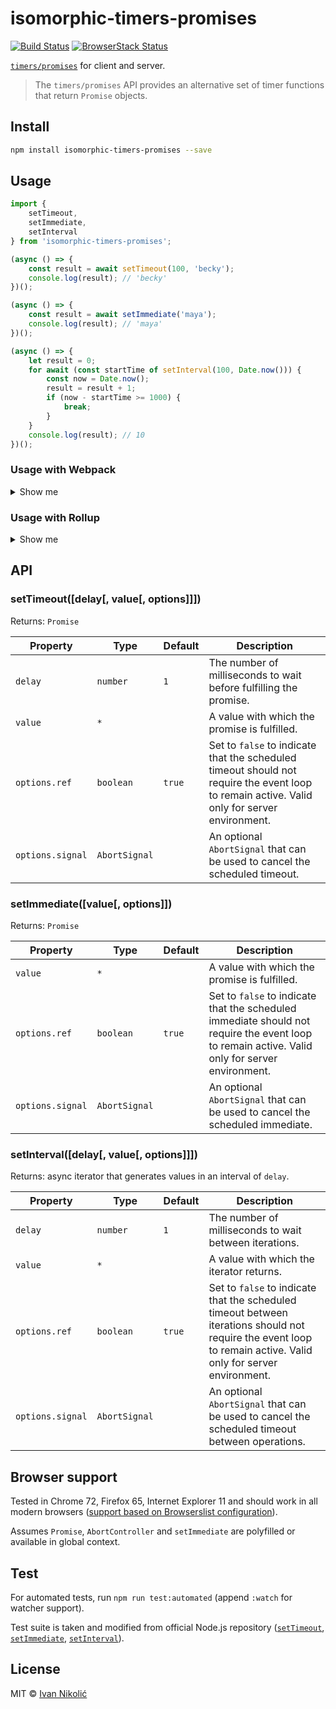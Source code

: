 # isomorphic-timers-promises

[![Build Status][ci-img]][ci]
[![BrowserStack Status][browserstack-img]][browserstack]

[`timers/promises`](https://nodejs.org/api/timers.html#timers_timers_promises_api)
for client and server.

> The `timers/promises` API provides an alternative set of timer functions that
> return `Promise` objects.

## Install

```sh
npm install isomorphic-timers-promises --save
```

## Usage

```js
import {
	setTimeout,
	setImmediate,
	setInterval
} from 'isomorphic-timers-promises';

(async () => {
	const result = await setTimeout(100, 'becky');
	console.log(result); // 'becky'
})();

(async () => {
	const result = await setImmediate('maya');
	console.log(result); // 'maya'
})();

(async () => {
	let result = 0;
	for await (const startTime of setInterval(100, Date.now())) {
		const now = Date.now();
		result = result + 1;
		if (now - startTime >= 1000) {
			break;
		}
	}
	console.log(result); // 10
})();
```

### Usage with Webpack

<details>
	
<summary>Show me</summary>

```js
// webpack.config.js
module.exports = {
	// ...
	resolve: {
		alias: {
			'timers/promises': 'isomorphic-timers-promises'
		}
	}
};
```

</details>

### Usage with Rollup

<details>
	
<summary>Show me</summary>

```js
// rollup.config.js
const { default: resolve } = require('@rollup/plugin-node-resolve');
const alias = require('@rollup/plugin-alias');

module.exports = {
	// ...
	plugins: [
		resolve(),
		alias({
			entries: {
				'timers/promises': 'isomorphic-timers-promises'
			}
		})
	]
};
```

</details>

## API

### setTimeout([delay[, value[, options]]])

Returns: `Promise`

| Property         | Type          | Default | Description                                                                                                                                  |
| ---------------- | ------------- | ------- | -------------------------------------------------------------------------------------------------------------------------------------------- |
| `delay`          | `number`      | `1`     | The number of milliseconds to wait before fulfilling the promise.                                                                            |
| `value`          | `*`           |         | A value with which the promise is fulfilled.                                                                                                 |
| `options.ref`    | `boolean`     | `true`  | Set to `false` to indicate that the scheduled timeout should not require the event loop to remain active. Valid only for server environment. |
| `options.signal` | `AbortSignal` |         | An optional `AbortSignal` that can be used to cancel the scheduled timeout.                                                                  |

### setImmediate([value[, options]])

Returns: `Promise`

| Property         | Type          | Default | Description                                                                                                                                    |
| ---------------- | ------------- | ------- | ---------------------------------------------------------------------------------------------------------------------------------------------- |
| `value`          | `*`           |         | A value with which the promise is fulfilled.                                                                                                   |
| `options.ref`    | `boolean`     | `true`  | Set to `false` to indicate that the scheduled immediate should not require the event loop to remain active. Valid only for server environment. |
| `options.signal` | `AbortSignal` |         | An optional `AbortSignal` that can be used to cancel the scheduled immediate.                                                                  |

### setInterval([delay[, value[, options]]])

Returns: async iterator that generates values in an interval of `delay`.

| Property         | Type          | Default | Description                                                                                                                                                     |
| ---------------- | ------------- | ------- | --------------------------------------------------------------------------------------------------------------------------------------------------------------- |
| `delay`          | `number`      | `1`     | The number of milliseconds to wait between iterations.                                                                                                          |
| `value`          | `*`           |         | A value with which the iterator returns.                                                                                                                        |
| `options.ref`    | `boolean`     | `true`  | Set to `false` to indicate that the scheduled timeout between iterations should not require the event loop to remain active. Valid only for server environment. |
| `options.signal` | `AbortSignal` |         | An optional `AbortSignal` that can be used to cancel the scheduled timeout between operations.                                                                  |

## Browser support

Tested in Chrome 72, Firefox 65, Internet Explorer 11 and should work in all
modern browsers
([support based on Browserslist configuration](https://browserslist.dev/?q=bGFzdCAzIG1ham9yIHZlcnNpb25zLCBzaW5jZSAyMDE5LCBub3QgaWUgPD0gMTA%3D)).

Assumes `Promise`, `AbortController` and `setImmediate` are polyfilled or
available in global context.

## Test

For automated tests, run `npm run test:automated` (append `:watch` for watcher
support).

Test suite is taken and modified from official Node.js repository
([`setTimeout`](https://github.com/nodejs/node/blob/master/test/parallel/test-timers-timeout-promisified.js),
[`setImmediate`](https://github.com/nodejs/node/blob/master/test/parallel/test-timers-immediate-promisified.js),
[`setInterval`](https://github.com/nodejs/node/blob/master/test/parallel/test-timers-interval-promisified.js)).

## License

MIT © [Ivan Nikolić](http://ivannikolic.com)

<!-- prettier-ignore-start -->

[ci]: https://travis-ci.com/niksy/isomorphic-timers-promises
[ci-img]: https://travis-ci.com/niksy/isomorphic-timers-promises.svg?branch=master
[browserstack]: https://www.browserstack.com/
[browserstack-img]: https://www.browserstack.com/automate/badge.svg?badge_key=Tm5vWkh0c2l3U0lKVEtOSkxVcGFvSUs3VVZ0dHZOcHROMWtoUmlIZ1lVaz0tLUgwQ1JoSEU1YStCTi9SSTZ4RWRBRkE9PQ==--81b6442621a16459ec7e2e40dab413dff6c62aaa

<!-- prettier-ignore-end -->
